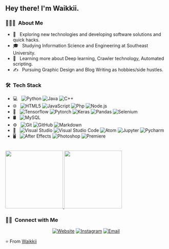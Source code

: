 <h2> Hey there! I'm Waikkii.</h2>

<h3> 👨🏻‍💻 &nbsp;About Me </h3>

- 🤔 &nbsp; Exploring new technologies and developing software solutions and quick hacks.
- 🎓 &nbsp; Studying Information Science and Engineering at Southeast University.
- 🌱 &nbsp; Learning more about Deep learning, Crawler technology, Automated scripting.
- ✍️ &nbsp; Pursuing Graphic Design and Blog Writing as hobbies/side hustles.

<h3> 🛠 &nbsp;Tech Stack</h3>

- 💻 &nbsp;
  ![Python](https://img.shields.io/badge/-Python-333333?style=flat&logo=python)
  ![Java](https://img.shields.io/badge/-Java-333333?style=flat&logo=Java)
  ![C++](https://img.shields.io/badge/-C++-333333?style=flat&logo=C%2B%2B)
- 🌐 &nbsp;
  ![HTML5](https://img.shields.io/badge/-HTML5-333333?style=flat&logo=HTML5)
  ![JavaScript](https://img.shields.io/badge/-JavaScript-333333?style=flat&logo=javascript)
  ![Php](https://img.shields.io/badge/-Php-333333?style=flat&logo=php)
  ![Node.js](https://img.shields.io/badge/-Node.js-333333?style=flat&logo=node.js)
- 🔨 &nbsp;
   ![Tensorflow](https://img.shields.io/badge/-Tensorflow-333333?style=flat&logo=tensorflow)
  ![Pytorch](https://img.shields.io/badge/-Pytorch-333333?style=flat&logo=pytorch)
  ![Keras](https://img.shields.io/badge/-Keras-333333?style=flat&logo=keras)
  ![Pandas](https://img.shields.io/badge/-Pandas-333333?style=flat&logo=pandas)
  ![Selenium](https://img.shields.io/badge/-Selenium-333333?style=flat&logo=selenium)
- 🛢 &nbsp;
  ![MySQL](https://img.shields.io/badge/-MySQL-333333?style=flat&logo=mysql)
- ⚙️ &nbsp;
  ![Git](https://img.shields.io/badge/-Git-333333?style=flat&logo=git)
  ![GitHub](https://img.shields.io/badge/-GitHub-333333?style=flat&logo=github)
  ![Markdown](https://img.shields.io/badge/-Markdown-333333?style=flat&logo=markdown)
- 🔧 &nbsp;
  ![Visual Studio](https://img.shields.io/badge/-Visual%20Studio-333333?style=flat&logo=visualstudio)
  ![Visual Studio Code](https://img.shields.io/badge/-Visual%20Studio%20Code-333333?style=flat&logo=visualstudiocode)
  ![Atom](https://img.shields.io/badge/-Atom-333333?style=flat&logo=atom)
  ![Jupyter](https://img.shields.io/badge/-Jupyter-333333?style=flat&logo=jupyter)
  ![Pycharm](https://img.shields.io/badge/-Pycharm-333333?style=flat&logo=pycharm)
- 🖥 &nbsp;
  ![After Effects](https://img.shields.io/badge/-Illustrator-333333?style=flat&logo=adobeaftereffects)
  ![Photoshop](https://img.shields.io/badge/-Photoshop-333333?style=flat&logo=adobephotoshop)
  ![Premiere](https://img.shields.io/badge/-InDesign-333333?style=flat&logo=adobepremierepro)

<br/>

<a href="https://github.com/Waikkii">
  <img height="180em" src="https://github-readme-stats.vercel.app/api?username=Waikkii&theme=buefy&show_icons=true" />
  <img height="180em" src="https://github-readme-stats.vercel.app/api/top-langs/?username=Waikkii&theme=buefy&layout=compact" />
</a>

<br/>

<h3> 🤝🏻 &nbsp;Connect with Me </h3>

<p align="center">
<a href="https://www.Waikkii.ltd/"><img alt="Website" src="https://img.shields.io/badge/Website-www.adityavsingh.com-blue?style=flat-square&logo=google-chrome"></a>
<a href="https://www.instagram.com/Waikiki221/"><img alt="Instagram" src="https://img.shields.io/badge/Instagram-adityavs__-blue?style=flat-square&logo=instagram"></a>
<a href="mailto:waikikisiwei@gmail.com"><img alt="Email" src="https://img.shields.io/badge/Email-avsingh@umass.edu-blue?style=flat-square&logo=gmail"></a>
</p>

⭐️ From [Waikkii](https://github.com/Waikkii)
